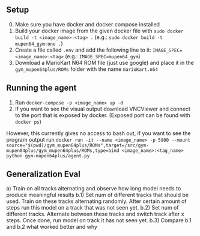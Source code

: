 ## Setup
0. Make sure you have docker and docker compose installed
1. Build your docker image from the given docker file with `sudo docker build -t <image_name>:<tag> .` (e.g.: `sudo docker build -t mupen64_gym:one .`)
2. Create a file called `.env` and add the following line to it: `IMAGE_SPEC=<image_name>:<tag>` (e.g.: `IMAGE_SPEC=mupen64_gym`)
3. Download a MarioKart N64 ROM file (just use google) and place it in the `gym_mupen64plus/ROMs` folder with the name `marioKart.n64`

## Running the agent
1. Run `docker-compose -p <image_name> up -d`
2. If you want to see the visual output download VNCViewer and connect to the port that is exposed by docker. (Exposed port can be found with `docker ps`)

However, this currently gives no access to bash out, if you want to see the program output run `docker run -it --name <image_name> -p 5900 --mount source="$(pwd)/gym_mupen64plus/ROMs",target=/src/gym-mupen64plus/gym_mupen64plus/ROMs,type=bind <image_name>:<tag_name> python gym-mupen64plus/agent.py`

## Generalization Eval
a) Train on all tracks alternating and observe how long model needs to produce meaningful results
b.1) Set num of different tracks that should be used. Train on these tracks alternating randomly. After certain amount of steps run this model on a track that was not seen yet.
b.2) Set num of different tracks. Alternate between these tracks and switch track after x steps. Once done, run model on track it has not seen yet.
b.3) Compare b.1 and b.2 what worked better and why